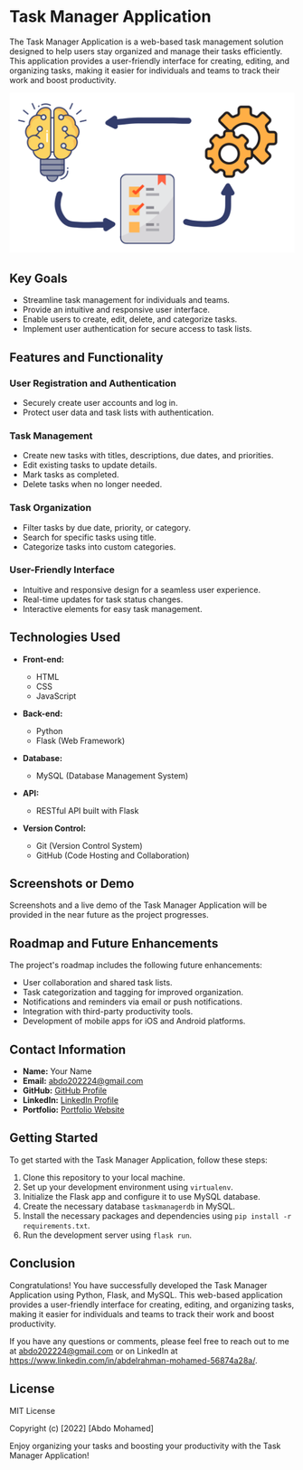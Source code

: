 # Task Manager Application

The Task Manager Application is a web-based task management solution designed to help users stay organized and manage their tasks efficiently. This application provides a user-friendly interface for creating, editing, and organizing tasks, making it easier for individuals and teams to track their work and boost productivity.

![Task Manager Application Screenshot](./webapp/static/images/home.png)

## Key Goals

- Streamline task management for individuals and teams.
- Provide an intuitive and responsive user interface.
- Enable users to create, edit, delete, and categorize tasks.
- Implement user authentication for secure access to task lists.

## Features and Functionality

### User Registration and Authentication

- Securely create user accounts and log in.
- Protect user data and task lists with authentication.

### Task Management

- Create new tasks with titles, descriptions, due dates, and priorities.
- Edit existing tasks to update details.
- Mark tasks as completed.
- Delete tasks when no longer needed.

### Task Organization

- Filter tasks by due date, priority, or category.
- Search for specific tasks using title.
- Categorize tasks into custom categories.

### User-Friendly Interface

- Intuitive and responsive design for a seamless user experience.
- Real-time updates for task status changes.
- Interactive elements for easy task management.

## Technologies Used

- **Front-end:**
  - HTML
  - CSS
  - JavaScript

- **Back-end:**
  - Python
  - Flask (Web Framework)
  
- **Database:**
  - MySQL (Database Management System)

- **API:**
  - RESTful API built with Flask

- **Version Control:**
  - Git (Version Control System)
  - GitHub (Code Hosting and Collaboration)

## Screenshots or Demo

Screenshots and a live demo of the Task Manager Application will be provided in the near future as the project progresses.

## Roadmap and Future Enhancements

The project's roadmap includes the following future enhancements:

- User collaboration and shared task lists.
- Task categorization and tagging for improved organization.
- Notifications and reminders via email or push notifications.
- Integration with third-party productivity tools.
- Development of mobile apps for iOS and Android platforms.

## Contact Information

- **Name:** Your Name
- **Email:** abdo202224@gmail.com
- **GitHub:** [GitHub Profile](https://github.com/abdo-mhmd)
- **LinkedIn:** [LinkedIn Profile](https://www.linkedin.com/in/abdelrahman-mohamed-56874a28a/)
- **Portfolio:** [Portfolio Website](https://www.abdomhmdportfolio.com)

## Getting Started

To get started with the Task Manager Application, follow these steps:

1. Clone this repository to your local machine.
2. Set up your development environment using `virtualenv`.
3. Initialize the Flask app and configure it to use MySQL database.
4. Create the necessary database `taskmanagerdb` in MySQL.
5. Install the necessary packages and dependencies using `pip install -r requirements.txt`.
6. Run the development server using `flask run`.

## Conclusion

Congratulations! You have successfully developed the Task Manager Application using Python, Flask, and MySQL. This web-based application provides a user-friendly interface for creating, editing, and organizing tasks, making it easier for individuals and teams to track their work and boost productivity.

If you have any questions or comments, please feel free to reach out to me at abdo202224@gmail.com or on LinkedIn at https://www.linkedin.com/in/abdelrahman-mohamed-56874a28a/.

## License

MIT License

Copyright (c) [2022] [Abdo Mohamed]

Enjoy organizing your tasks and boosting your productivity with the Task Manager Application!
